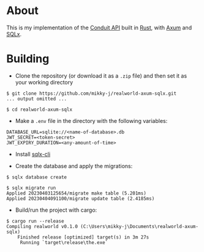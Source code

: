 # About

This is my implementation of the [Conduit API](https://github.com/gothinkster/realworld) built in [Rust](https://www.rust-lang.org/), with [Axum](https://github.com/tokio-rs/axum) and [SQLx](https://github.com/launchbadge/sqlx).

# Building

- Clone the repository (or download it as a `.zip` file) and then set it as your working directory

```
$ git clone https://github.com/mikky-j/realworld-axum-sqlx.git
... output omitted ...

$ cd realworld-axum-sqlx
```

- Make a `.env` file in the directory with the following variables:

```env
DATABASE_URL=sqlite://<name-of-database>.db
JWT_SECRET=<token-secret>
JWT_EXPIRY_DURATION=<any-amount-of-time>
```

- Install [sqlx-cli](https://github.com/launchbadge/sqlx/tree/main/sqlx-cli#install) 

- Create the database and apply the migrations:

```
$ sqlx database create

$ sqlx migrate run
Applied 20230403125654/migrate make table (5.201ms)
Applied 20230404091100/migrate update table (2.4185ms)
```

- Build/run the project with cargo:

```
$ cargo run --release
Compiling realworld v0.1.0 (C:\Users\mikky-j\Documents\realworld-axum-sqlx)
    Finished release [optimized] target(s) in 3m 27s
     Running `target\release\the.exe`
```
